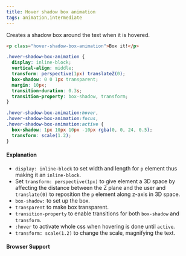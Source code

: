 ```yaml
---
title: Hover shadow box animation
tags: animation,intermediate
---
```


Creates a shadow box around the text when it is hovered.

```html
<p class="hover-shadow-box-animation">Box it!</p>
```

```css
.hover-shadow-box-animation {
  display: inline-block;
  vertical-align: middle;
  transform: perspective(1px) translateZ(0);
  box-shadow: 0 0 1px transparent;
  margin: 10px;
  transition-duration: 0.3s;
  transition-property: box-shadow, transform;
}

.hover-shadow-box-animation:hover,
.hover-shadow-box-animation:focus,
.hover-shadow-box-animation:active {
  box-shadow: 1px 10px 10px -10px rgba(0, 0, 24, 0.5);
  transform: scale(1.2);
}
```

#### Explanation

- `display: inline-block` to set width and length for `p` element thus making it an `inline-block`.
- Set `transform: perspective(1px)` to give element a 3D space by affecting the distance between the Z plane and the user and `translate(0)` to reposition the `p` element along z-axis in 3D space.
- `box-shadow:` to set up the box.
- `transparent` to make box transparent.
- `transition-property` to enable transitions for both `box-shadow` and `transform`.
- `:hover` to activate whole css when hovering is done until `active`.
- `transform: scale(1.2)` to change the scale, magnifying the text.

#### Browser Support
